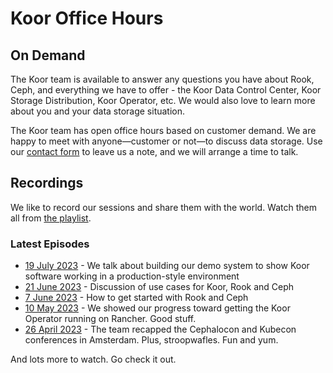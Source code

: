 # Koor Office Hours

## On Demand

The Koor team is available to answer any questions you have about Rook, Ceph, and everything we have to offer - the Koor Data Control Center, Koor Storage Distribution, Koor Operator, etc. We would also love to learn more about you and your data storage situation.

The Koor team has open office hours based on customer demand. We are happy to meet with anyone&mdash;customer or not&mdash;to discuss data storage. Use our [contact form](https://try.koor.tech/contact/) to leave us a note, and we will arrange a time to talk.

## Recordings

We like to record our sessions and share them with the world. Watch them all from [the playlist](https://www.youtube.com/playlist?list=PLns6hdNQZpizxgX7cQzzEiC2bq3TLd-aY).

### Latest Episodes

- [19 July 2023](https://youtu.be/kcpmWBCRZQ8) - We talk about building our demo system to show Koor software working in a production-style environment
- [21 June 2023](https://youtu.be/aEtE-lwc9Yk) - Discussion of use cases for Koor, Rook and Ceph
- [7 June 2023](https://youtu.be/UaL-LkU6enA) - How to get started with Rook and Ceph
- [10 May 2023](https://www.youtube.com/watch?v=yXvcZm2Qo9g) - We showed our progress toward getting the Koor Operator running on Rancher. Good stuff.
- [26 April 2023](https://www.youtube.com/watch?v=dDF8IgaVJpg) - The team recapped the Cephalocon and Kubecon conferences in Amsterdam. Plus, stroopwafles. Fun and yum.

And lots more to watch. Go check it out.
